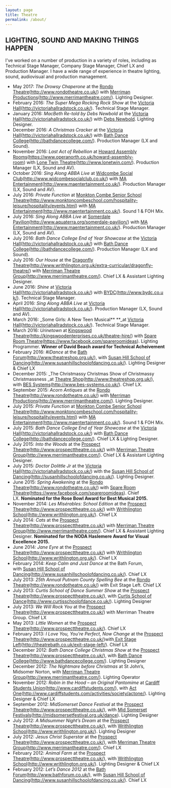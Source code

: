 ```yaml
---
layout: page
title: Theatre
permalink: /about/
---
```

## LIGHTING, SOUND AND MAKING THINGS HAPPEN

I've worked on a number of production in a variety of roles, including as Technical Stage Manager, Company Stage Manager, Chief LX and Production Manager. I have a wide range of experience in theatre lighting, sound, audiovisual and production management. 

- May 2017: _The Drowsy Chaperone_ at the [Rondo Theatre](#)(http://www.rondotheatre.co.uk/) with [Merriman Productions](#)(http://www.merrimantheatre.com/). Lighting Designer.
- February 2016: _The Super Mega Rocking Rock Show_ at the [Victoria Hall](#)(http://victoriahallradstock.co.uk/). Technical Stage Manager.
- January 2016: _MacBeth Re-told by Debs Newbold_ at the [Victoria Hall](#)(http://victoriahallradstock.co.uk/) with [Debs Newbold](http://www.debsnewbold.com). Lighting Designer.
- December 2016: _A Christmas Cracker_ at the [Victoria Hall](#)(http://victoriahallradstock.co.uk/) with [Bath Dance College](#)(http://bathdancecollege.com/). Production Manager (LX and Sound).
- November 2016: _Last Act of Rebellion_ at [Howard Assembly Rooms](#)(https://www.operanorth.co.uk/howard-assembly-room) with [Lone Twin Theatre](#)(http://www.lonetwin.com/). Production Manager (LX, Sound and AV).
- October 2016: _Sing Along ABBA Live_ at [Widcombe Social Club](#)(http://www.widcombesocialclub.co.uk/) with [MA Entertainment](#)(http://www.maentertainment.co.uk/). Production Manager (LX, Sound and AV).
- July 2016: _Private Function_ at [Monkton Combe Senior School Theatre](#)(http://www.monktoncombeschool.com/hospitality-leisure/hospitality/events.html) with [MA Entertainment](#)(http://www.maentertainment.co.uk/). Sound 1 & FOH Mix.
- July 2016: _Sing Along ABBA Live_ at [Somerdale Pavilion](#)(http://www.aquaterra.org/somerdale-pavilion/) with [MA Entertainment](#)(http://www.maentertainment.co.uk/). Production Manager (LX, Sound and AV).
- July 2016: _Bath Dance College End of Year Showcase_ at the [Victoria Hall](#)(http://victoriahallradstock.co.uk/) with [Bath Dance College](#)(http://bathdancecollege.com/). Production Manager (LX and Sound).
- July 2016: _Our House_ at the [Dragonfly Theatre](#)(http://www.writhlington.org.uk/extra-curricular/dragonfly-theatre/) with [Merriman Theatre Group](#)(http://www.merrimantheatre.com/). Chief LX & Assistant Lighting Designer.
- June 2016: _Shine_ at [Victoria Hall](#)(http://victoriahallradstock.co.uk/) with [BYDC](#)(http://www.bydc.co.uk/). Technical Stage Manager.
- April 2016: _Sing Along ABBA Live_ at [Victoria Hall](#)(http://victoriahallradstock.co.uk/). Production Manager (LX, Sound and AV).
- March 2016: _Some Girls: A New Teen Musical** **_at [Victoria Hall](#)(http://victoriahallradstock.co.uk/). Technical Stage Manager.
- March 2016: _Urinetown_ at [Kingswood Theatre](#)(http://kingswoodenterprises.co.uk/theatre-hire/) with [Spare Room Theatre](#)(https://www.facebook.com/spareroomideas). Lighting Programmer. **Winner of David Beach award for Technical Acheivement**
- February 2016: _\#iDance_ at the [Bath Forum](#)(http://www.theatreshop.org.uk/), with [Susan Hill School of Dancing](#)(http://www.susanhillschoolofdancing.co.uk/). Lighting Designer & Chief LX
- December 2015: _The Christmassy Christmas Show of Christmassy Christmassness _at [Theatre Shop](#)(http://www.theatreshop.org.uk/), with [BES Systems](#)(http://www.bes-systems.co.uk/). Chief LX.
- September 2015: _Acorn Antiques_ at the [Rondo Theatre](#)(http://www.rondotheatre.co.uk/) with [Merriman Productions](#)(http://www.merrimantheatre.com/). Lighting Designer.
- July 2015: _Private Function_ at [Monkton Combe Senior School Theatre](#)(http://www.monktoncombeschool.com/hospitality-leisure/hospitality/events.html) with [MA Entertainment](#)(http://www.maentertainment.co.uk/). Sound 1 & FOH Mix.
- July 2015: _Bath Dance College End of Year Showcase_ at the [Victoria Hall](#)(http://victoriahallradstock.co.uk/) with [Bath Dance College](#)(http://bathdancecollege.com/). Chief LX & Lighting Designer.
- July 2015: _Into the Woods_ at the [Prospect Theatre](#)(http://www.prospecttheatre.co.uk/) with [Merriman Theatre Group](#)(http://www.merrimantheatre.com/). Chief LX & Assistant Lighting Designer.
- July 2015: _Doctor Dolittle Jr_ at the [Victoria Hall](#)(http://victoriahallradstock.co.uk/) with the [Susan Hill School of Dancing](#)(http://susanhillschoolofdancing.co.uk/). Lighting Designer.
- June 2015: _Spring Awakening_ at the [Rondo Theatre](#)(http://www.rondotheatre.co.uk/) with [Spare Room Theatre](#)(https://www.facebook.com/spareroomideas). Chief LX. **Nominated for the Rose Bowl Award for Best Musical 2015.**
- November 2014: _Les Misérables: School Edition_ at the [Prospect Theatre](#)(http://www.prospecttheatre.co.uk/) with [Writhlington School](#)(http://www.writhlington.org.uk/). Chief LX
- July 2014: _Cats_ at the [Prospect Theatre](#)(http://www.prospecttheatre.co.uk/) with [Merriman Theatre Group](#)(http://www.merrimantheatre.com/). Chief LX & Assistant Lighting Designer. **Nominated for the NODA Haslemere Award for Visual Excellence 2015.**
- June 2014: _Jane Eyre_ at the [Prospect Theatre](#)(http://www.prospecttheatre.co.uk/) with [Writhlington School](#)(http://www.writhlington.org.uk/). Chief LX
- February 2014: _Keep Calm and Just Dance_ at the Bath Forum, with [Susan Hill School of Dancing](#)(http://www.susanhillschoolofdancing.co.uk/). Chief LX
- July 2013: _25th Annual Putnam County Spelling Bee_ at the [Rondo Theatre](#)(http://www.rondotheatre.co.uk/) with Exit Stage Left. Chief LX
- July 2013: _Curtis School of Dance Summer Show_ at the [Prospect Theatre](#)(http://www.prospecttheatre.co.uk/), with [Curtis School of Dance](#)(http://www.curtisschoolofdance.co.uk/). Lighting Designer
- July 2013: _We Will Rock You_ at the [Prospect Theatre](#)(http://www.prospecttheatre.co.uk/) with Merriman Theatre Group. Chief LX
- May 2013: _Little Women_ at the [Prospect Theatre](#)(http://www.prospecttheatre.co.uk/). Chief LX
- February 2013: _I Love You, You’re Perfect, Now Change_ at the [Prospect Theatre](#)(http://www.prospecttheatre.co.uk/)with[ Exit Stage Left](#)(http://theatrebath.co.uk/exit-stage-left/). Chief LX
- December 2012: _Bath Dance College Christmas Show_ at the [Prospect Theatre](#)(http://www.prospecttheatre.co.uk/), with [Bath Dance College](#)(http://www.bathdancecollege.com/). Lighting Designer
- December 2012: _The Nightmare before Christmas_ at St John’s, Midsomer Norton, with [Merriman Theatre Group](#)(http://www.merrimantheatre.com/). Lighting Operator
- November 2012: _Robin in the Hood – an Original Pantomime_ at [Cardiff Students Union](#)(http://www.cardiffstudents.com/), with [Act One](#)(http://www.cardiffstudents.com/activities/society/actone/). Lighting Designer & Chief LX
- September 2012: _MidSomerset Dance Festival_ at the [Prospect Theatre](#)(http://www.prospecttheatre.co.uk/), with [Mid Somerset Festivals](#)(http://midsomersetfestival.org.uk/dance). Lighting Designer
- July 2012: _A Midsummer Night’s Dream_ at the [Prospect Theatre](#)(http://www.prospecttheatre.co.uk/), with [Writhlington School](#)(http://www.writhlington.org.uk/). Lighting Designer
- July 2012: _Jesus Christ Superstar_ at the [Prospect Theatre](#)(http://www.prospecttheatre.co.uk/), with [Merriman Theatre Group](#)(http://www.merrimantheatre.com/). Chief LX
- February 2012: _Animal Farm_ at the [Prospect Theatre](#)(http://www.prospecttheatre.co.uk/), with [Writhlington School](#)(http://www.writhlington.org.uk/). Lighting Designer & Chief LX
- February 2012: _Let’s Dance 2012_ at the [Bath Forum](#)(http://www.bathforum.co.uk/), with [Susan Hill School of Dancing](#)(http://www.susanhillschoolofdancing.co.uk/). Chief LX